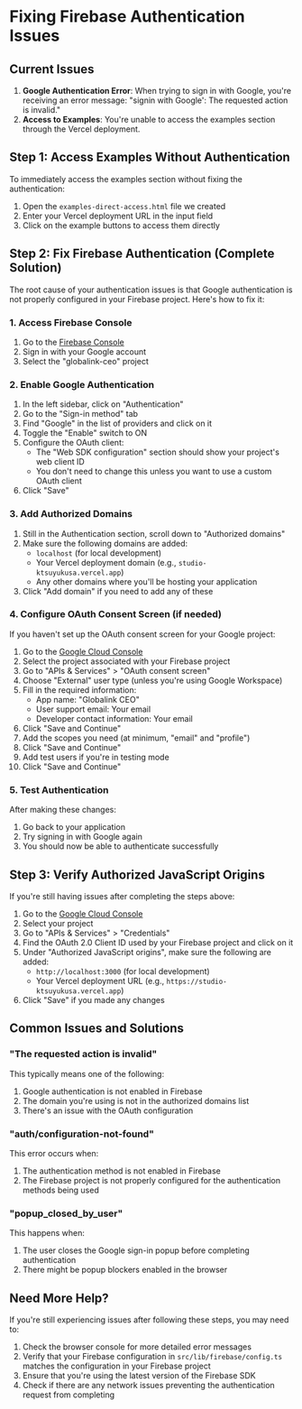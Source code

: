 # Fixing Firebase Authentication Issues

## Current Issues

1. **Google Authentication Error**: When trying to sign in with Google, you're receiving an error message: "signin with Google': The requested action is invalid."
2. **Access to Examples**: You're unable to access the examples section through the Vercel deployment.

## Step 1: Access Examples Without Authentication

To immediately access the examples section without fixing the authentication:

1. Open the `examples-direct-access.html` file we created
2. Enter your Vercel deployment URL in the input field
3. Click on the example buttons to access them directly

## Step 2: Fix Firebase Authentication (Complete Solution)

The root cause of your authentication issues is that Google authentication is not properly configured in your Firebase project. Here's how to fix it:

### 1. Access Firebase Console

1. Go to the [Firebase Console](https://console.firebase.google.com/)
2. Sign in with your Google account
3. Select the "globalink-ceo" project

### 2. Enable Google Authentication

1. In the left sidebar, click on "Authentication"
2. Go to the "Sign-in method" tab
3. Find "Google" in the list of providers and click on it
4. Toggle the "Enable" switch to ON
5. Configure the OAuth client:
   - The "Web SDK configuration" section should show your project's web client ID
   - You don't need to change this unless you want to use a custom OAuth client
6. Click "Save"

### 3. Add Authorized Domains

1. Still in the Authentication section, scroll down to "Authorized domains"
2. Make sure the following domains are added:
   - `localhost` (for local development)
   - Your Vercel deployment domain (e.g., `studio-ktsuyukusa.vercel.app`)
   - Any other domains where you'll be hosting your application
3. Click "Add domain" if you need to add any of these

### 4. Configure OAuth Consent Screen (if needed)

If you haven't set up the OAuth consent screen for your Google project:

1. Go to the [Google Cloud Console](https://console.cloud.google.com/)
2. Select the project associated with your Firebase project
3. Go to "APIs & Services" > "OAuth consent screen"
4. Choose "External" user type (unless you're using Google Workspace)
5. Fill in the required information:
   - App name: "Globalink CEO"
   - User support email: Your email
   - Developer contact information: Your email
6. Click "Save and Continue"
7. Add the scopes you need (at minimum, "email" and "profile")
8. Click "Save and Continue"
9. Add test users if you're in testing mode
10. Click "Save and Continue"

### 5. Test Authentication

After making these changes:

1. Go back to your application
2. Try signing in with Google again
3. You should now be able to authenticate successfully

## Step 3: Verify Authorized JavaScript Origins

If you're still having issues after completing the steps above:

1. Go to the [Google Cloud Console](https://console.cloud.google.com/)
2. Select your project
3. Go to "APIs & Services" > "Credentials"
4. Find the OAuth 2.0 Client ID used by your Firebase project and click on it
5. Under "Authorized JavaScript origins", make sure the following are added:
   - `http://localhost:3000` (for local development)
   - Your Vercel deployment URL (e.g., `https://studio-ktsuyukusa.vercel.app`)
6. Click "Save" if you made any changes

## Common Issues and Solutions

### "The requested action is invalid"

This typically means one of the following:

1. Google authentication is not enabled in Firebase
2. The domain you're using is not in the authorized domains list
3. There's an issue with the OAuth configuration

### "auth/configuration-not-found"

This error occurs when:

1. The authentication method is not enabled in Firebase
2. The Firebase project is not properly configured for the authentication methods being used

### "popup_closed_by_user"

This happens when:

1. The user closes the Google sign-in popup before completing authentication
2. There might be popup blockers enabled in the browser

## Need More Help?

If you're still experiencing issues after following these steps, you may need to:

1. Check the browser console for more detailed error messages
2. Verify that your Firebase configuration in `src/lib/firebase/config.ts` matches the configuration in your Firebase project
3. Ensure that you're using the latest version of the Firebase SDK
4. Check if there are any network issues preventing the authentication request from completing
